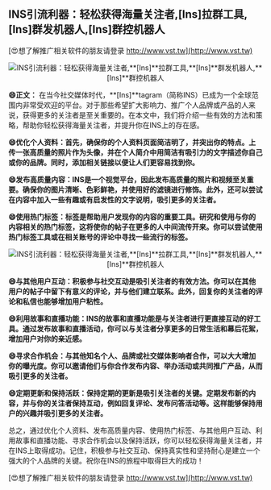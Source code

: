 ## **INS引流利器：轻松获得海量关注者,**[Ins]**拉群工具,**[Ins]**群发机器人,**[Ins]**群控机器人**

[😍想了解推广相关软件的朋友请登录 http://www.vst.tw](http://www.vst.tw)

 <center><img src="https://vst.tw/MP4/tuiguang/png/3.png" alt="INS引流利器：轻松获得海量关注者,**[Ins]**拉群工具,**[Ins]**群发机器人,**[Ins]**群控机器人"></center>

**😄正文：**
在当今社交媒体时代，**[Ins]**tagram（简称INS）已成为一个全球范围内非常受欢迎的平台。对于那些希望扩大影响力、推广个人品牌或产品的人来说，获得更多的关注者是至关重要的。在本文中，我们将介绍一些有效的方法和策略，帮助你轻松获得海量关注者，并提升你在INS上的存在感。

**😄优化个人资料：首先，确保你的个人资料页面简洁明了，并突出你的特点。上传一张高质量的照片作为头像，并在个人简介中用简洁有吸引力的文字描述你自己或你的品牌。同时，添加相关链接以便让人们更容易找到你。**

**😄发布高质量内容：INS是一个视觉平台，因此发布高质量的照片和视频至关重要。确保你的图片清晰、色彩鲜艳，并使用好的滤镜进行修饰。此外，还可以尝试在内容中加入一些有趣或有启发性的文字说明，吸引更多的关注者。**

**😄使用热门标签：标签是帮助用户发现你的内容的重要工具。研究和使用与你的内容相关的热门标签，这将使你的帖子在更多的人中间流传开来。你可以尝试使用热门标签工具或在相关账号的评论中寻找一些流行的标签。**

 <center><img src="https://vst.tw/MP4/tuiguang/png/0.png" alt="INS引流利器：轻松获得海量关注者,**[Ins]**拉群工具,**[Ins]**群发机器人,**[Ins]**群控机器人"></center>

**😄与其他用户互动：积极参与社交互动是吸引关注者的有效方法。你可以在其他用户的帖子中留下有意义的评论，并与他们建立联系。此外，回复你的关注者的评论和私信也能够增加用户粘性。**

**😄利用故事和直播功能：INS的故事和直播功能是与关注者进行更直接互动的好工具。通过发布故事和直播活动，你可以与关注者分享更多的日常生活和幕后花絮，增加用户对你的亲近感。**

**😄寻求合作机会：与其他知名个人、品牌或社交媒体影响者合作，可以大大增加你的曝光度。你可以邀请他们与你合作发布内容、举办活动或共同推广产品，从而吸引更多的关注者。**

**😄定期更新和保持活跃：保持定期的更新是吸引关注者的关键。定期发布新的内容，并与你的关注者保持互动，例如回复评论、发布问答活动等。这样能够保持用户的兴趣并吸引更多的关注者。**

总之，通过优化个人资料、发布高质量内容、使用热门标签、与其他用户互动、利用故事和直播功能、寻求合作机会以及保持活跃，你可以轻松获得海量关注者，并在INS上取得成功。记住，积极参与社交互动、保持真实性和坚持耐心是建立一个强大的个人品牌的关键。祝你在INS的旅程中取得巨大的成功！

[😍想了解推广相关软件的朋友请登录 http://www.vst.tw](http://www.vst.tw)



